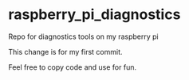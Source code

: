 # raspberry_pi_diagnostics
Repo for diagnostics tools on my raspberry pi

This change is for my first commit. 

Feel free to copy code and use for fun.
